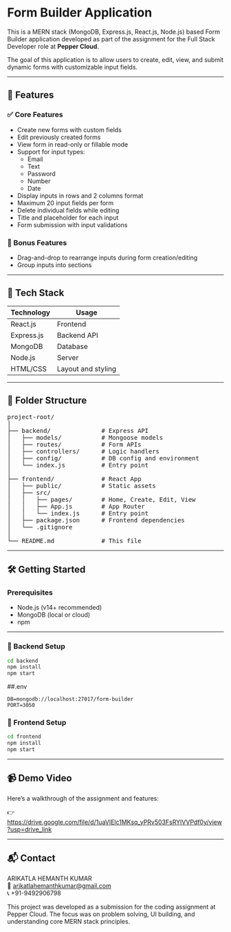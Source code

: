 # Form Builder Application

This is a MERN stack (MongoDB, Express.js, React.js, Node.js) based Form Builder application developed as part of the assignment for the Full Stack Developer role at **Pepper Cloud**.

The goal of this application is to allow users to create, edit, view, and submit dynamic forms with customizable input fields.

---

## 🚀 Features

### ✅ Core Features
- Create new forms with custom fields
- Edit previously created forms
- View form in read-only or fillable mode
- Support for input types:  
  - Email  
  - Text  
  - Password  
  - Number  
  - Date  
- Display inputs in rows and 2 columns format
- Maximum 20 input fields per form
- Delete individual fields while editing
- Title and placeholder for each input
- Form submission with input validations

### 🎁 Bonus Features 
- Drag-and-drop to rearrange inputs during form creation/editing
- Group inputs into sections 
---

## 🧪 Tech Stack

| Technology | Usage |
|------------|--------|
| React.js   | Frontend |
| Express.js | Backend API |
| MongoDB    | Database |
| Node.js    | Server |
| HTML/CSS   | Layout and styling |

---

## 📁 Folder Structure

<pre>
project-root/
│
├── backend/              # Express API
│   ├── models/           # Mongoose models
│   ├── routes/           # Form APIs
│   ├── controllers/      # Logic handlers
│   ├── config/           # DB config and environment
│   └── index.js          # Entry point
│
├── frontend/             # React App
│   ├── public/           # Static assets
│   ├── src/
│   │   ├── pages/        # Home, Create, Edit, View
│   │   ├── App.js        # App Router
│   │   └── index.js      # Entry point
│   ├── package.json      # Frontend dependencies
│   └── .gitignore
│
└── README.md             # This file
</pre>

---

## 🛠️ Getting Started

###  Prerequisites

- Node.js (v14+ recommended)
- MongoDB (local or cloud)
- npm

---

### 🔧 Backend Setup

```bash
cd backend
npm install
npm start
```

##.env

```
DB=mongodb://localhost:27017/form-builder
PORT=3050
```

### 🎨 Frontend Setup

```bash
cd frontend
npm install
npm start
```

---

## 📹 Demo Video
Here’s a walkthrough of the assignment and features:

👉 https://drive.google.com/file/d/1uaVlElc1MKsq_yPRv503FsRYlVVPdf0y/view?usp=drive_link

---

## 📬 Contact
ARIKATLA HEMANTH KUMAR  
📧 arikatlahemanthkumar@gmail.com  
📞 +91-9492906798

This project was developed as a submission for the coding assignment at Pepper Cloud. The focus was on problem solving, UI building, and understanding core MERN stack principles. 